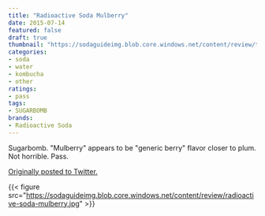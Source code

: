 ```yaml
---
title: "Radioactive Soda Mulberry"
date: 2015-07-14
featured: false
draft: true
thumbnail: "https://sodaguideimg.blob.core.windows.net/content/review/thumbs/radioactive-soda-mulberry.jpg"
categories:
- soda
- water
- kombucha
- other
ratings:
- pass
tags:
- SUGARBOMB
brands:
- Radioactive Soda
---
```


Sugarbomb. "Mulberry" appears to be "generic berry" flavor closer to plum. Not horrible. Pass.

[Originally posted to Twitter.](https://twitter.com/Cavorter/status/621002900395831296)

{{< figure src="https://sodaguideimg.blob.core.windows.net/content/review/radioactive-soda-mulberry.jpg" >}}

